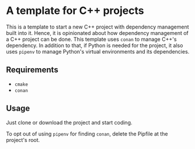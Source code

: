 # A template for C++ projects

This is a template to start a new C++ project with dependency management built
 into it. Hence, it is opinionated about how dependency management of a C++ 
 project can be done. This template uses `conan` to manage C++'s dependency. In
 addition to that, if Python is needed for the project, it also uses `pipenv` to
 manage Python's virtual environments and its dependencies.

## Requirements
* `cmake`
* `conan`

## Usage
Just clone or download the project and start coding.

To opt out of using `pipenv` for finding `conan`, delete the Pipfile at the
 project's root.

[Pitchfork]: https://api.csswg.org/bikeshed/?force=1&url=https://raw.githubusercontent.com/vector-of-bool/pitchfork/develop/data/spec.bs
